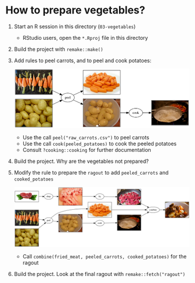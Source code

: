 # How to prepare vegetables?

1. Start an R session in this directory (`03-vegetables`)
    - RStudio users, open the `*.Rproj` file in this directory
1. Build the project with `remake::make()`
1. Add rules to peel carrots, and to peel and cook potatoes:
    
    ![new rules](vegetables.png)
    
    - Use the call `peel("raw_carrots.csv")` to peel carrots
    - Use the call `cook(peeled_potatoes)` to cook the peeled potatoes
    - Consult `?cooking::cooking` for further documentation

1. Build the project. Why are the vegetables not prepared?
1. Modify the rule to prepare the `ragout` to add `peeled_carrots` and `cooked_potatoes`
    
    ![new rules](from-raw.png)
    
    - Call `combine(fried_meat, peeled_carrots, cooked_potatoes)` for the ragout

1. Build the project. Look at the final ragout with `remake::fetch("ragout")`
